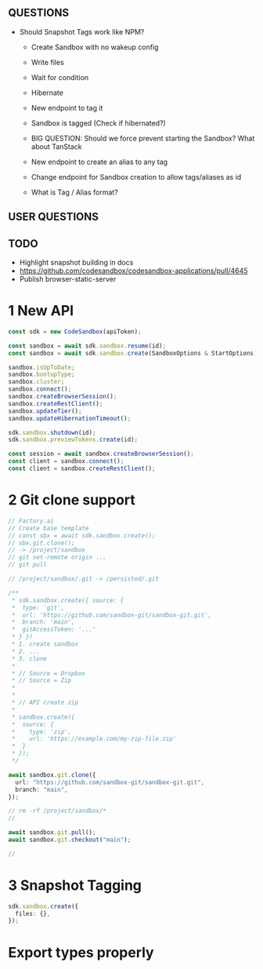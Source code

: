 ## QUESTIONS

- Should Snapshot Tags work like NPM?

  - Create Sandbox with no wakeup config
  - Write files
  - Wait for condition
  - Hibernate
  - New endpoint to tag it
  - Sandbox is tagged (Check if hibernated?)
  - BIG QUESTION: Should we force prevent starting the Sandbox? What about TanStack

  - New endpoint to create an alias to any tag

  - Change endpoint for Sandbox creation to allow tags/aliases as id

  - What is Tag / Alias format?

## USER QUESTIONS

## TODO

- Highlight snapshot building in docs
- https://github.com/codesandbox/codesandbox-applications/pull/4645
- Publish browser-static-server

# 1 New API

```ts
const sdk = new CodeSandbox(apiToken);

const sandbox = await sdk.sandbox.resume(id);
const sandbox = await sdk.sandbox.create(SandboxOptions & StartOptions);

sandbox.isUpToDate;
sandbox.bootupType;
sandbox.cluster;
sandbox.connect();
sandbox.createBrowserSession();
sandbox.createRestClient();
sandbox.updateTier();
sandbox.updateHibernationTimeout();

sdk.sandbox.shutdown(id);
sdk.sandbox.previewTokens.create(id);

const session = await sandbox.createBrowserSession();
const client = sandbox.connect();
const client = sandbox.createRestClient();
```

# 2 Git clone support

```ts
// Factory.ai
// Create base template
// const sbx = await sdk.sandbox.create();
// sbx.git.clone();
// -> /project/sandbox
// git set-remote origin ...
// git pull

// /project/sandbox/.git -> /persisted/.git

/**
 * sdk.sandbox.create({ source: {
 *  type: 'git',
 *  url: 'https://github.com/sandbox-git/sandbox-git.git',
 *  branch: 'main',
 *  gitAccessToken: '...'
 * } })
 * 1. create sandbox
 * 2. ...
 * 3. clone
 *
 * // Source = Dropbox
 * // Source = Zip
 *
 *
 * // API create zip
 *
 * sandbox.create({
 *  source: {
 *    type: 'zip',
 *    url: 'https://example.com/my-zip-file.zip'
 *  }
 * });
 */

await sandbox.git.clone({
  url: "https://github.com/sandbox-git/sandbox-git.git",
  branch: "main",
});

// rm -rf /project/sandbox/*
//

await sandbox.git.pull();
await sandbox.git.checkout("main");

//
```

# 3 Snapshot Tagging

```ts
sdk.sandbox.create({
  files: {},
});
```

# Export types properly
